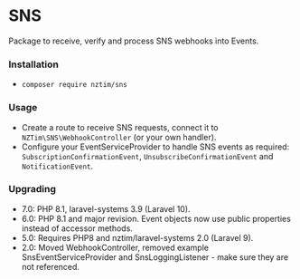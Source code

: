 # SNS

Package to receive, verify and process SNS webhooks into Events.

### Installation

* `composer require nztim/sns`

### Usage

* Create a route to receive SNS requests, connect it to `NZTim\SNS\WebhookController` (or your own handler).
* Configure your EventServiceProvider to handle SNS events as required: `SubscriptionConfirmationEvent`, `UnsubscribeConfirmationEvent` and `NotificationEvent`.

### Upgrading

* 7.0: PHP 8.1, laravel-systems 3.9 (Laravel 10).
* 6.0: PHP 8.1 and major revision. Event objects now use public properties instead of accessor methods.
* 5.0: Requires PHP8 and nztim/laravel-systems 2.0 (Laravel 9).
* 2.0: Moved WebhookController, removed example SnsEventServiceProvider and SnsLoggingListener - make sure they are not referenced.

